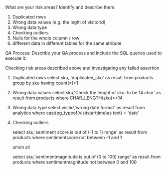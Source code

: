 What are your risk areas? Identify and describe them.
1) Duplicated rows
2) Wrong data values (e.g. the leght of visitorid)
3) Wrong data type
4) Checking outliers
5) Nulls for the whole column / row
6) different data in different tables for the same atribute



QA Process:
Describe your QA process and include the SQL queries used to execute it.

Checking risk areas described above and investigating any failed assertion

1) Duplicated rows
      select sku, 'duplicated_sku' as result from products group by sku having count(*)>1
   
2) Wrong data values
      select sku,'Check the lenght of sku: to be 14 char' as result from products where CHAR_LENGTH(sku)<>14

3) Wrong data type
     select visitid,'wrong date format' as result from analytics where cast(pg_typeof(visitstarttime)as text) = 'date'

4) Checking outliers
        
   select sku,'sentiment score is out of (-1 to 1) range' as result 
   from products
   where sentimentscore not between -1 and 1

   union all

   select sku,'sentimentmagnitude is out of (0 to 100) range' as result
   from products
   where sentimentmagnitude not between 0 and 100
      

